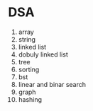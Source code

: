 # DSA
1. array
2. string
3. linked list
4. dobuly linked list
5. tree
6. sorting
7. bst
8. linear and binar search
9. graph
10. hashing

